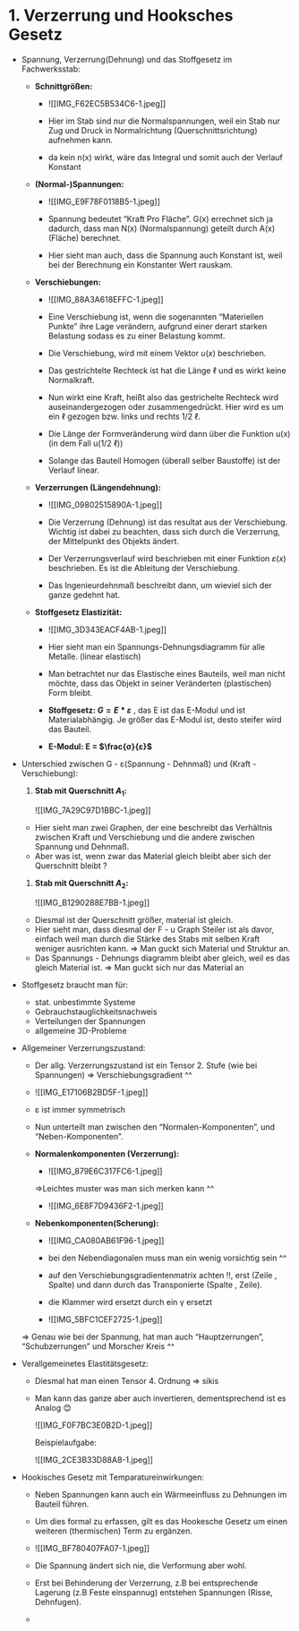 # 1. Verzerrung und Hooksches Gesetz

- Spannung, Verzerrung(Dehnung) und das Stoffgesetz im Fachwerksstab:
    - **Schnittgrößen:**
        
        - ![[IMG_F62EC5B534C6-1.jpeg]]
        
        - Hier im Stab sind nur die Normalspannungen, weil ein Stab nur Zug und Druck in Normalrichtung (Querschnittsrichtung) aufnehmen kann.
        - da kein n(x) wirkt, wäre das Integral und somit auch der Verlauf Konstant
    - **(Normal-)Spannungen:**
        
        - ![[IMG_E9F78F0118B5-1.jpeg]]
        
        - Spannung bedeutet “Kraft Pro Fläche”. G(x) errechnet sich ja dadurch, dass man N(x) (Normalspannung) geteilt durch A(x) (Fläche) berechnet.
        - Hier sieht man auch, dass die Spannung auch Konstant ist, weil bei der Berechnung ein Konstanter Wert rauskam.
    - **Verschiebungen:**
        
        - ![[IMG_88A3A618EFFC-1.jpeg]]
        
        - Eine Verschiebung ist, wenn die sogenannten “Materiellen Punkte” ihre Lage verändern, aufgrund einer derart starken Belastung sodass es zu einer Belastung kommt.
        - Die Verschiebung, wird mit einem Vektor $u(x)$ beschrieben.
        - Das gestrichtelte Rechteck ist hat die Länge ℓ und es wirkt keine Normalkraft.
        - Nun wirkt eine Kraft, heißt also das gestrichelte Rechteck wird auseinandergezogen oder zusammengedrückt. Hier wird es um ein ℓ gezogen bzw. links und rechts 1/2 ℓ.
        - Die Länge der Formveränderung wird dann über die Funktion u(x) (in dem Fall      u(1/2 ℓ))
        - Solange das Bauteil Homogen (überall selber Baustoffe) ist der Verlauf linear.
    - **Verzerrungen (Längendehnung):**
        
        - ![[IMG_09802515890A-1.jpeg]]
        
        - Die Verzerrung (Dehnung) ist das resultat aus der Verschiebung. Wichtig ist dabei zu beachten, dass sich durch die Verzerrung, der Mittelpunkt des Objekts ändert.
        - Der Verzerrungsverlauf wird beschrieben mit einer Funktion $ε(x)$ beschrieben. Es ist die Ableitung der Verschiebung.
        - Das Ingenieurdehnmaß beschreibt dann, um wieviel sich der ganze gedehnt hat.
    - **Stoffgesetz Elastizität:**
        
        - ![[IMG_3D343EACF4AB-1.jpeg]]
        
        - Hier sieht man ein Spannungs-Dehnungsdiagramm für alle Metalle. (linear elastisch)
        - Man betrachtet nur das Elastische eines Bauteils, weil man nicht möchte, dass das Objekt in seiner Veränderten (plastischen) Form bleibt.
        - **Stoffgesetz: $G = E*ε$** , das E ist das E-Modul und ist Materialabhängig. Je größer das E-Modul ist, desto steifer wird das Bauteil.
        - **E-Modul: E = $\frac{σ}{ε}$**

- Unterschied zwischen G - ε(Spannung - Dehnmaß) und (Kraft - Verschiebung):
    1. **Stab mit Querschnitt $A_1$:**
        
        ![[IMG_7A29C97D1BBC-1.jpeg]]
        
    - Hier sieht man zwei Graphen, der eine beschreibt das Verhältnis zwischen Kraft und Verschiebung und die andere zwischen Spannung und Dehnmaß.
    - Aber was ist, wenn zwar das Material gleich bleibt aber sich der Querschnitt bleibt ?
    1. **Stab mit Querschnitt $A_2$:**
        
        ![[IMG_B1290288E7BB-1.jpeg]]
        
    - Diesmal ist der Querschnitt größer, material ist gleich.
    - Hier sieht man, dass diesmal der F - u Graph Steiler ist als davor, einfach weil man durch die Stärke des Stabs mit selben Kraft weniger ausrichten kann.
    ⇒ Man guckt sich Material und Struktur an.
    - Das Spannungs - Dehnungs diagramm bleibt aber gleich, weil es das gleich Material ist.
    ⇒ Man guckt sich nur das Material an
    
- Stoffgesetz braucht man für:
    - stat. unbestimmte Systeme
    - Gebrauchstauglichkeitsnachweis
    - Verteilungen der Spannungen
    - allgemeine 3D-Probleme

- Allgemeiner Verzerrungszustand:
    - Der allg. Verzerrungszustand ist ein Tensor 2. Stufe (wie bei Spannungen)
    ⇒ Verschiebungsgradient ^^
        
	- ![[IMG_E17106B2BD5F-1.jpeg]]
        
    - ε ist immer symmetrisch
    - Nun unterteilt man zwischen den “Normalen-Komponenten”, und “Neben-Komponenten”.
    - **Normalenkomponenten (Verzerrung):**
        
        - ![[IMG_879E6C317FC6-1.jpeg]]
        
        ⇒Leichtes muster was man sich merken kann ^^
        
        - ![[IMG_6E8F7D9436F2-1.jpeg]]
        
    - **Nebenkomponenten(Scherung):**
        
        - ![[IMG_CA080AB61F96-1.jpeg]]
        
        - bei den Nebendiagonalen muss man ein wenig vorsichtig sein ^^
        - auf den Verschiebungsgradientenmatrix achten !!, erst (Zeile , Spalte) und dann durch das Transponierte (Spalte , Zeile).
        - die Klammer wird ersetzt durch ein γ ersetzt
        
        - ![[IMG_5BFC1CEF2725-1.jpeg]]
        
    
    ⇒ Genau wie bei der Spannung, hat man auch “Hauptzerrungen”, “Schubzerrungen” und Morscher Kreis ^^
    
- Verallgemeinetes Elastitätsgesetz:
    - Diesmal hat man einen Tensor 4. Ordnung ⇒ sikis
    - Man kann das ganze aber auch invertieren, dementsprechend ist es Analog 😊
        
        ![[IMG_F0F7BC3E0B2D-1.jpeg]]
        
        Beispielaufgabe:
        
        ![[IMG_2CE3B33D88A8-1.jpeg]]
        
- Hookisches Gesetz mit Temparatureinwirkungen:
    - Neben Spannungen kann auch ein Wärmeeinfluss zu Dehnungen im Bauteil führen.
    - Um dies formal zu erfassen, gilt es das Hookesche Gesetz um einen weiteren (thermischen) Term zu ergänzen.
    
    - ![[IMG_BF780407FA07-1.jpeg]]
    
    - Die Spannung ändert sich nie, die Verformung aber wohl.
    - Erst bei Behinderung der Verzerrung, z.B bei entsprechende Lagerung (z.B Feste einspannug) entstehen Spannungen (Risse, Dehnfugen).
    -